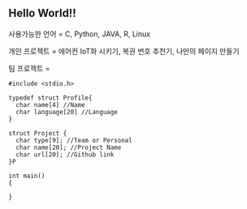 ## Hello World!!
사용가능한 언어 = C, Python, JAVA, R, Linux

개인 프로젝트 = 에어컨 IoT화 시키기, 복권 번호 추천기, 나만의 페이지 만들기

팀 프로젝트 = 

```
#include <stdio.h>

typedef struct Profile{
  char name[4] //Name
  char language[20] //Language
}

struct Project {
  char type[9]; //Team or Personal
  char name[20]; //Project Name
  char url[20]; //Github link
}P

int main()
{
  
}
```
